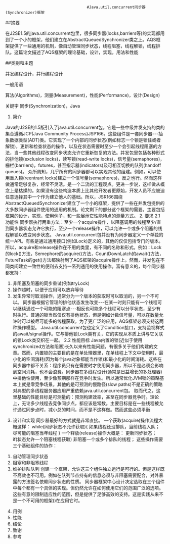                                         #Java.util.concurrent同步器(Synchronizer)框架
##摘要

在J2SE1.5的java.util.concurrent包里，很多同步器(locks,barriers等)的实现都用到了一个小的框架，他们建立在AbstractQueuedSynchronizer类之上。AQS框架提供了一些通用的机制，像自动管理同步状态，线程阻塞，线程解锁，线程排队。这篇论文描述了AQS框架的理论基础，设计，实现，用法和性能

##类别和主题

并发编程设计，并行编程设计

一般用语

算法(Algorithms)，测量(Measurement)，性能(Performance)，设计(Design)

关键字
同步(Synchronization)，Java

1.	简介

Java的J2SE的1.5版引入了java.util.concurrent包。它是一些中级并发支持的类的集合遵循JCP(Java Community Process)JSP166。这些组件是一套同步器---抽象数据类型(ADT)类。它实现了一个内部的同步状态(例如标志一个锁是锁住或者解锁)，更新和检查状态的操作，以及在状态需要时至少一个会引起线程阻塞的方法，当一些其他线程改变同步状态允许它重新恢复的方法。并发包里包括各种形式的排他锁(exclusion locks)，读写锁(read-write locks)，信号量(semaphores)，栅栏(barriers)，futures，甚至指示器(indicators)及可相互切换的队列(handoff queues)。
众所周知，几乎所有的同步器都可以实现其他的组建。例如，可以使用重入锁(reentrant locks)建立一个信号量(semaphores)，反之也行。然而这样做通常足够复杂，经常不灵活。是一个二流的工程观点。更进一步说，这样做从概念上是枯燥的。如果没有这些构造本质上比其他开发者更原始，开发人员不应被迫任意选择其中一个作为建立他人的基础。所以，JSR166围绕AbstractQueuedSynchronizer建立了一个小的框架，提供了一些在并发包提供的大多数同步器组件使用的通用的机制。论文剩下的部分这个框架的需要。主要包括框架的设计，实现，使用例子，和一些展示它性能特点的测量方式。
2.	要求
2.1	功能性
同步器执行两重方法：至少一个acquire操作，以阻塞调用的线程至少/直到同步器状态允许它执行，至少一个release操作，可以允许一个或多个阻塞的线程解锁以改变同步状态。
Java.util.concurrent包并没有为同步器定义一个单独的统一API。有些是通过通用接口(例如Lock)定义的，其他的仅仅包括专门的版本。所以，acquire和release操作在不用的类里，有不同的名称和形式。例如：Lock的lock()方法，Semephore的acquire()方法，CountDownLatch的await()方法，FutureTask的get()方法都映射到了AQS框架的acquire操作上。然而，并发包在不同类间建立一致性的便利去支持一系列通用的使用操作。富有意义的，每个同步器都支持：
1)	非阻塞及阻塞的同步重试(例如tryLock)
2)	操作超时，以便于应用可以放弃等待
3)	发生异常时取消操作，通常分为一个版本的获取时可以取消的，另一个不可以。
同步器根据它管理的排他状态发生改变---在某一时刻只能有一个线程可以继续通过一个可能的阻塞点---相反也可能多个线程可以分享状态，至少有时执行。普通的锁当然仅仅有排他状态，但是例如计数信号量，可以在数量允许时可以被尽可能多的线程获取。为了更广泛的应用，AQS框架必须支持这两种操作模型。
Java.util.concurrent包也定义了Condition接口，支持监视样式的await/signal操作。它与排他锁Lock类有关，它的实现从本质上讲与它关联的锁Lock类交织在一起。
2.2	性能目标
Java内置的锁(近似于使用synchronized方法和阻塞)长久以来有性能问题，有很多关于他们构建的文章。然而，内置锁的主要目的是在单处理器里，在单线程上下文中使用时，最小化的空间消耗(因为每个java对象都能当作锁)和最小化的时间消耗。这些在同步器中都不关系：程序员只有在需要时才使用同步器，所以不是必须会影响到空间消耗，也不会浪费。同步器在多线程设计(通常是日益增长的多处理器)中排他性使用，至少像预期那样在竞争时发生。所以通常优化JVM锁的策略基本上就是零竞争场景。其他的是可预测的慢路径(slow paths)不是正确的策略对典型的多线程服务器应用严重依赖java.util.concurrent包。
取而代之，这里基础的性能目标是可测量的：预测构建效率，甚至在同步器竞争时。理论上，无论多少线程去竞争同步点，都应该是常数。主要目标是在一些线程被允许通过同步点时，减小总的时间，而不是不这样做。然而这些必须平衡
3.	设计和实现
同步器最好的方式就是非常直接。
一个获取(acquire)操作流程大概这样：
	while(同步状态不允许获取){
		如果线程还没排队，当前线程入队；
		尽可能的阻塞当年线程
}
一个释放(release)操作大概是：
	更新同步状态；
	if(状态允许一个阻塞线程获取)
		非阻塞一个或多个排队的线程；
这些操作需要三个基础组件的协作：
1)	自动管理同步状态
2)	阻塞和非阻塞线程
3)	维护排队队列
创建一个框架，允许这三个组件独立运行是可行的。但是这样既不高效也不可用。例如在队列节点持有的信息必须与非阻塞需要配合，对外暴露的方法签名依赖同步状态的性质。
同步器框架中心设计决定选取在三个组件中每个都有一个具体的实现。但仍然允许在如何使用它们的范围广泛的选项。这些有意的限制适应性的范围，但是提供了足够高效的支持。这是实践从来不是一个不可用的框架()在应用它时。
4.	用例
5.	性能
6.	结论
7.	致谢
8.	参考
